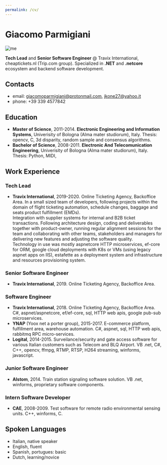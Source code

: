 ```yaml
---
permalink: /cv/
---
```


# Giacomo Parmigiani #

![me](
https://www.gravatar.com/avatar/bd6eef2e04875405154f8b966fc87915)

**Tech Lead** and **Senior Software Engineer** @ Travix International, cheaptickets.nl (Trip.com group). Specialized in **.NET** and **.netcore** ecosystem and backend software development.

## Contacts ##

* email: giacomoparmigiani@protonmail.com, jkone27@yahoo.it
* phone: +39 339 4577842

## Education ##

* **Master of Science**, 2011-2014. **Electronic Engineering and Information Systems**, Univerisity of Bologna (Alma mater studiorum), Italy. Thesis: opencv, C, 3d disparity, random sample and consensus algorithms.
* **Bachelor of Science**, 2008-2011. **Electronic And Telecomunication Engineering**, Univerisity of Bologna (Alma mater studiorum), Italy. Thesis: Python, MIDI, 

## Work Experience ##

### Tech Lead ###
* **Travix International**, 2019-2020. Online Ticketing Agency, Backoffice Area. In a small sized team of developers, following projects within the domain of flight ticketing automation, schedule changes, baggage and seats product fulfillment (EMDs). 
</br>Integration with supplier systems for internal and B2B ticket transactions. Following architecture design, coding and deliverables together with product-owner, running regular alignment sessions for the team and collaborating with other teams, stakeholders and managers for delivering new features and adjusting the software quality. 
</br>Technology in use was mostly aspnetcore HTTP microservices, ef-core for ORM, google cloud deployments with K8s or VMs (using legacy aspnet apps on IIS), estafette as a deployment system and infrastructure and resources provisioning system.

### Senior Software Engineer ##

* **Travix International**, 2019. Online Ticketing Agency, Backoffice Area.

### Software Engineer ##

* **Travix International**, 2018. Online Ticketing Agency, Backoffice Area. C#, aspnet/aspnetcore, ef/ef-core, sql, HTTP web apis, google pub-sub microservices.
* **YNAP** (Yoox net a porter group), 2015-2017. E-commerce platform, fulfillment area, warehouse automation. C#, aspnet, sql, HTTP web apis, rabbitmq RPC micro-services.
* **Logital**, 2014-2015. Surveilance/security and gate access software for various Italian customers such as Telecom and BLQ Airport. VB .net, C#, C++, opencv, ffmpg, RTMP, RTSP, H264 streaming, winforms, javascript.

### Junior Software Engineer ##

* **Alstom**, 2014. Train station signaling software solution.  VB .net, winforms, proprietary software components. 


### Intern Software Developer ##

* **CAE**, 2008-2009. Test software for remote radio environmental sensing units. C++, winforms, C.

## Spoken Languages ##
* Italian, native speaker
* English, fluent
* Spanish, portugues: basic
* Dutch, learning/novice
